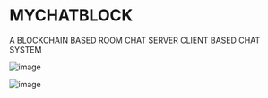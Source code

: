 # MYCHATBLOCK

A BLOCKCHAIN BASED ROOM CHAT SERVER CLIENT BASED CHAT SYSTEM

![image](https://github.com/Tarangg08/Secure-Messaging-App-Using-Blockchain/assets/108186753/804b59eb-2653-4feb-838e-4bf205a8e573)


![image](https://github.com/Tarangg08/Secure-Messaging-App-Using-Blockchain/assets/108186753/154b0a4b-e4ad-4776-827c-de2a9ecc53aa)



